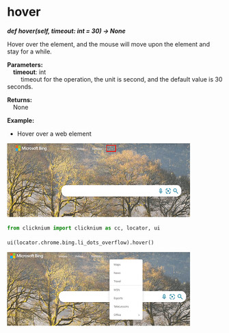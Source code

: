 # hover
***def hover(self, timeout: int = 30) -> None***  

Hover over the element, and the mouse will move upon the element and stay for a while.

**Parameters:**    
    &emsp;**timeout**: int  
        &emsp;&emsp; timeout for the operation, the unit is second, and the default value is 30 seconds.  

**Returns:**  
    &emsp;None

**Example:**

- Hover over a web element  
  
![sample](../../../img/hover_sample1.png)  

```python
from clicknium import clicknium as cc, locator, ui
    
ui(locator.chrome.bing.li_dots_overflow).hover()
```
![sample](../../../img/hover_sample2.png) 